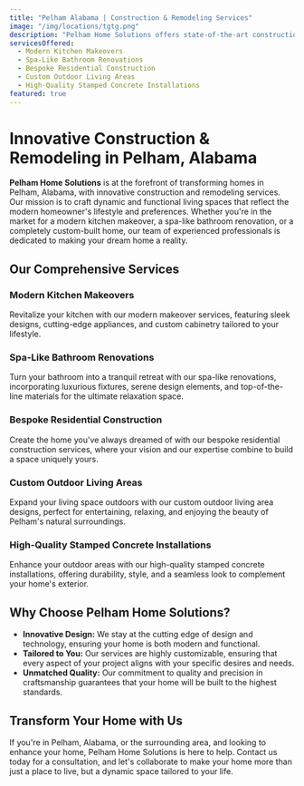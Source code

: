 ```yaml
---
title: "Pelham Alabama | Construction & Remodeling Services"
image: "/img/locations/tgtg.png"
description: "Pelham Home Solutions offers state-of-the-art construction and remodeling services in Pelham, Alabama, specializing in creating dynamic living spaces that meet the evolving needs of modern homeowners."
servicesOffered:
  - Modern Kitchen Makeovers
  - Spa-Like Bathroom Renovations
  - Bespoke Residential Construction
  - Custom Outdoor Living Areas
  - High-Quality Stamped Concrete Installations
featured: true
---
```


# Innovative Construction & Remodeling in Pelham, Alabama

**Pelham Home Solutions** is at the forefront of transforming homes in Pelham, Alabama, with innovative construction and remodeling services. Our mission is to craft dynamic and functional living spaces that reflect the modern homeowner's lifestyle and preferences. Whether you're in the market for a modern kitchen makeover, a spa-like bathroom renovation, or a completely custom-built home, our team of experienced professionals is dedicated to making your dream home a reality.

## Our Comprehensive Services

### Modern Kitchen Makeovers

Revitalize your kitchen with our modern makeover services, featuring sleek designs, cutting-edge appliances, and custom cabinetry tailored to your lifestyle.

### Spa-Like Bathroom Renovations

Turn your bathroom into a tranquil retreat with our spa-like renovations, incorporating luxurious fixtures, serene design elements, and top-of-the-line materials for the ultimate relaxation space.

### Bespoke Residential Construction

Create the home you've always dreamed of with our bespoke residential construction services, where your vision and our expertise combine to build a space uniquely yours.

### Custom Outdoor Living Areas

Expand your living space outdoors with our custom outdoor living area designs, perfect for entertaining, relaxing, and enjoying the beauty of Pelham's natural surroundings.

### High-Quality Stamped Concrete Installations

Enhance your outdoor areas with our high-quality stamped concrete installations, offering durability, style, and a seamless look to complement your home's exterior.

## Why Choose Pelham Home Solutions?

- **Innovative Design:** We stay at the cutting edge of design and technology, ensuring your home is both modern and functional.
- **Tailored to You:** Our services are highly customizable, ensuring that every aspect of your project aligns with your specific desires and needs.
- **Unmatched Quality:** Our commitment to quality and precision in craftsmanship guarantees that your home will be built to the highest standards.

## Transform Your Home with Us

If you're in Pelham, Alabama, or the surrounding area, and looking to enhance your home, Pelham Home Solutions is here to help. Contact us today for a consultation, and let's collaborate to make your home more than just a place to live, but a dynamic space tailored to your life.
